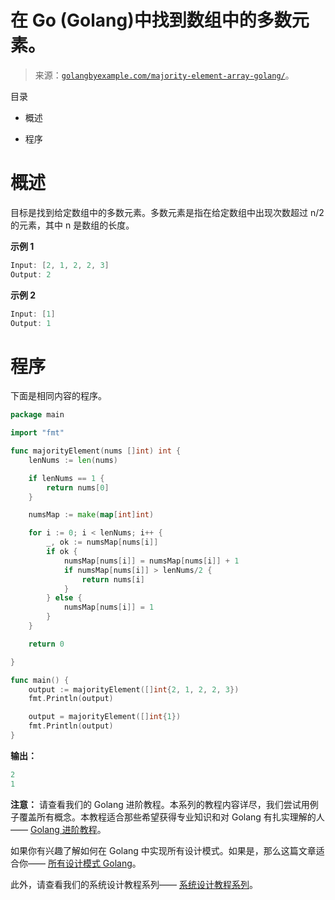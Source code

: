 <!--yml

类别：未分类

日期：2024-10-13 06:50:20

-->

# 在 Go (Golang)中找到数组中的多数元素。

> 来源：[`golangbyexample.com/majority-element-array-golang/`](https://golangbyexample.com/majority-element-array-golang/)。

目录

+   概述

+   程序

# **概述**

目标是找到给定数组中的多数元素。多数元素是指在给定数组中出现次数超过 n/2 的元素，其中 n 是数组的长度。

**示例 1**

```go
Input: [2, 1, 2, 2, 3]
Output: 2
```

**示例 2**

```go
Input: [1]
Output: 1
```

# **程序**

下面是相同内容的程序。

```go
package main

import "fmt"

func majorityElement(nums []int) int {
	lenNums := len(nums)

	if lenNums == 1 {
		return nums[0]
	}

	numsMap := make(map[int]int)

	for i := 0; i < lenNums; i++ {
		_, ok := numsMap[nums[i]]
		if ok {
			numsMap[nums[i]] = numsMap[nums[i]] + 1
			if numsMap[nums[i]] > lenNums/2 {
				return nums[i]
			}
		} else {
			numsMap[nums[i]] = 1
		}
	}

	return 0

}

func main() {
	output := majorityElement([]int{2, 1, 2, 2, 3})
	fmt.Println(output)

	output = majorityElement([]int{1})
	fmt.Println(output)
}
```

**输出：**

```go
2
1
```

**注意：** 请查看我们的 Golang 进阶教程。本系列的教程内容详尽，我们尝试用例子覆盖所有概念。本教程适合那些希望获得专业知识和对 Golang 有扎实理解的人—— [Golang 进阶教程](https://golangbyexample.com/golang-comprehensive-tutorial/)。

如果你有兴趣了解如何在 Golang 中实现所有设计模式。如果是，那么这篇文章适合你—— [所有设计模式 Golang](https://golangbyexample.com/all-design-patterns-golang/)。

此外，请查看我们的系统设计教程系列—— [系统设计教程系列](https://techbyexample.com/system-design-questions/)。


